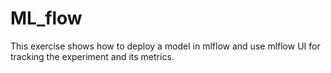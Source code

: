 # ML_flow
This exercise shows how to deploy a model in mlflow and use mlflow UI for tracking the experiment and its metrics.
